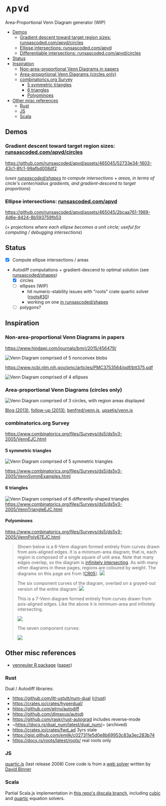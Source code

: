 # ∧p∨d
Area-Proportional Venn Diagram generator (WIP)

<!-- toc -->
- [Demos](#demos)
    - [Gradient descent toward target region sizes: runsascoded.com/apvd/circles](#demo)
    - [Ellipse intersections: runsascoded.com/apvd](#ellipses)
    - [Differentiable intersections: runsascoded.com/apvd/circles](#circles)
- [Status](#status)
- [Inspiration](#inspo)
    - [Non-area-proportional Venn Diagrams in papers](#papers)
    - [Area-proportional Venn Diagrams (circles only)](#circles)
    - [combinatorics.org Survey](#survey)
        - [5 symmetric triangles](#5-triangles)
        - [6 triangles](#6-triangles)
        - [Polyominoes](#polyominoes)
- [Other misc references](#misc)
    - [Rust](#rust)
    - [JS](#js)
    - [Scala](#scala)
<!-- /toc -->

## Demos <a id="demos"></a>

### Gradient descent toward target region sizes: [runsascoded.com/apvd/circles](https://runsascoded/apvd/circles) <a id="demo"></a>

https://github.com/runsascoded/apvd/assets/465045/52733e34-1603-43c1-8fc1-99afbd008df2

(*uses [runsascoded/shapes] to compute intersections + areas, in terms of circle's center/radius gradients, and gradient-descend to target proportions*)

### Ellipse intersections: [runsascoded.com/apvd](https://runsascoded/apvd) <a id="ellipses"></a>

https://github.com/runsascoded/apvd/assets/465045/2bcaa761-1989-4d6e-8424-8b593759fb53

(*+ projections where each ellipse becomes a unit circle; useful for computing / debugging intersections*)

## Status <a id="status"></a>
- [x] Compute ellipse intersections / areas
- Autodiff computations + gradient-descend to optimal solution (see [runsascoded/shapes])
  - [x] circles
  - [ ] ellipses (WIP)
    - hit numeric-stability issues with "roots" crate quartic solver ([roots#30](https://github.com/vorot/roots/issues/30))
    - working on one [in runsascoded/shapes](https://github.com/runsascoded/shapes/blob/e2d0d1bfd3e8c25ba8bb73f2066b374347de261d/src/math/quartic.rs#L219-L238)
  - [ ] polygons?

## Inspiration <a id="inspo"></a>

### Non-area-proportional Venn Diagrams in papers <a id="papers"></a>

https://www.hindawi.com/journals/bmri/2015/456479/

![Venn Diagram comprised of 5 nonconvex blobs](public/img/5-blobs.png)

https://www.ncbi.nlm.nih.gov/pmc/articles/PMC3753564/pdf/btt375.pdf

![Venn Diagram comprised of 4 ellipses](public/img/4-ellipses.png)

### Area-proportional Venn Diagrams (circles only) <a id="circles"></a>

![Venn Diagram comprised of 3 circles, with region areas displayed](public/img/3-circles.png)

[Blog (2013)](https://www.benfrederickson.com/venn-diagrams-with-d3.js/), [follow-up (2013)](https://www.benfrederickson.com/calculating-the-intersection-of-3-or-more-circles/), [benfred/venn.js](https://github.com/benfred/venn.js), [upsetjs/venn.js](https://github.com/upsetjs/venn.js)

### combinatorics.org Survey <a id="survey"></a>
https://www.combinatorics.org/files/Surveys/ds5/ds5v3-2005/VennEJC.html

#### 5 symmetric triangles <a id="5-triangles"></a>
![Venn Diagram comprised of 5 symmetric triangles](public/img/5-triangles.gif)

https://www.combinatorics.org/files/Surveys/ds5/ds5v3-2005/VennSymmExamples.html

#### 6 triangles <a id="6-triangles"></a>
![Venn Diagram comprised of 6 differently-shaped triangles](public/img/6-triangles.gif)
https://www.combinatorics.org/files/Surveys/ds5/ds5v3-2005/VennTriangleEJC.html

#### Polyominoes <a id="polyominoes"></a>
https://www.combinatorics.org/files/Surveys/ds5/ds5v3-2005/VennPoly67EJC.html

> Shown below is a 6-Venn diagram formed entirely from curves drawn from axis-aligned edges. It is a minimum-area diagram; that is, each region is composed of a single square of unit area. Note that many edges overlap, so the diagram is [infinitely intersecting](https://www.combinatorics.org/files/Surveys/ds5/ds5v3-2005/VennOtherEJC.html#infinite). As with many other diagrams in these pages, regions are coloured by weight. The diagrams on this page are from \[[CR05](https://www.combinatorics.org/files/Surveys/ds5/ds5v3-2005/VennRefs.html#CR05)\].
> ![](public/img/polyvenn6-diag.png)
>
> The six component curves of the diagram, overlaid on a grayed-out version of the entire diagram:
> ![](public/img/polyvenn6-curves.png)
>
> This is a 7-Venn diagram formed entirely from curves drawn from axis-aligned edges. Like the above it is minimum-area and infinitely intersecting.
>
> ![](public/img/polyvenn7-diag.png)
>
> The seven component curves:
>
> ![](public/img/polyvenn7-curves.png)

## Other misc references <a id="misc"></a>
- [venneuler R package](https://www.rforge.net/venneuler/) ([paper](https://www.cs.uic.edu/~wilkinson/Publications/venneuler.pdf))

### Rust <a id="rust"></a>
Dual / Autodiff libraries:
- https://github.com/itt-ustutt/num-dual ([r/rust](https://www.reddit.com/r/rust/comments/ybi9yx/automatic_differentiation_and_thermodynamics_with/))
- https://crates.io/crates/hyperdual/
- https://github.com/elrnv/autodiff
- https://github.com/djmaxus/autodj
- https://github.com/raskr/rust-autograd includes reverse-mode
- ~https://docs.rs/dual_num/latest/dual_num/~ (archived)
- https://crates.io/crates/fwd_ad 3yrs stale
- https://gist.github.com/emilk/c027311e5d0e8b69953c83a3ec283b74
- https://docs.rs/roots/latest/roots/ real roots only

### JS <a id="js"></a>
[quartic.js](https://www.npmjs.com/package/quartic) (last release 2008)
Core code is from a [web solver](http://www.akiti.ca/Quad4Deg.html) written by [David Binner](http://www.akiti.ca/ContactPage.html)

### Scala <a id="scala"></a>
Partial Scala.js implementation in [this repo's @scala branch](https://github.com/runsascoded/apvd/tree/scala), including [cubic](https://github.com/runsascoded/apvd/tree/scala/cubic/shared/src/main/scala/cubic) and [quartic](https://github.com/runsascoded/apvd/tree/scala/quartic/shared/src/main/scala/quartic) equation solvers.

[runsascoded/shapes]: https://github.com/runsascoded/shapes
[runsascoded.com/apvd/circles]: https://runsascoded/apvd/circles
